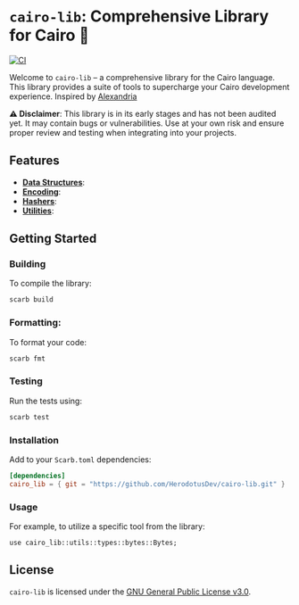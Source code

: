 # `cairo-lib`: Comprehensive Library for Cairo 🐺
[![CI](https://github.com/HerodotusDev/cairo-lib/actions/workflows/ci.yml/badge.svg)](https://github.com/HerodotusDev/cairo-lib/actions/workflows/ci.yml)

Welcome to `cairo-lib` – a comprehensive library for the Cairo language. This library provides a suite of tools to supercharge your Cairo development experience. Inspired by [Alexandria](https://github.com/keep-starknet-strange/alexandria)

**⚠️ Disclaimer**: This library is in its early stages and has not been audited yet. It may contain bugs or vulnerabilities. Use at your own risk and ensure proper review and testing when integrating into your projects.

## Features

- [**Data Structures**](./src/data_structures/):
- [**Encoding**](./src/encoding/):
- [**Hashers**](./src/hashing/):
- [**Utilities**](./src/utils/):

## Getting Started

### Building
To compile the library:
```bash
scarb build
```

### Formatting:
To format your code:
```bash
scarb fmt
```

### Testing
Run the tests using:
```bash
scarb test
```

### Installation
Add to your `Scarb.toml` dependencies:
```toml
[dependencies]
cairo_lib = { git = "https://github.com/HerodotusDev/cairo-lib.git" }
```

### Usage
For example, to utilize a specific tool from the library:
```cairo
use cairo_lib::utils::types::bytes::Bytes;
```

## License
`cairo-lib` is licensed under the [GNU General Public License v3.0](./LICENSE).

